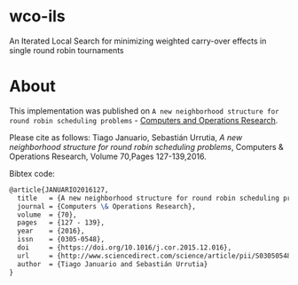 # wco-ils
An Iterated Local Search for minimizing weighted carry-over effects in single round robin tournaments

# About

This implementation was published on `A new neighborhood structure for round robin scheduling problems` - [Computers and Operations Research](https://www.sciencedirect.com/science/article/pii/S0305054815003020).

Please cite as follows:
Tiago Januario, Sebastián Urrutia, *A new neighborhood structure for round robin scheduling problems*, Computers & Operations Research, Volume 70,Pages 127-139,2016.

Bibtex code:

```latex
@article{JANUARIO2016127,
  title   = {A new neighborhood structure for round robin scheduling problems},
  journal = {Computers \& Operations Research},
  volume  = {70},
  pages   = {127 - 139},
  year    = {2016},
  issn    = {0305-0548},
  doi     = {https://doi.org/10.1016/j.cor.2015.12.016},
  url     = {http://www.sciencedirect.com/science/article/pii/S0305054815003020},
  author  = {Tiago Januario and Sebastián Urrutia}
}
```
